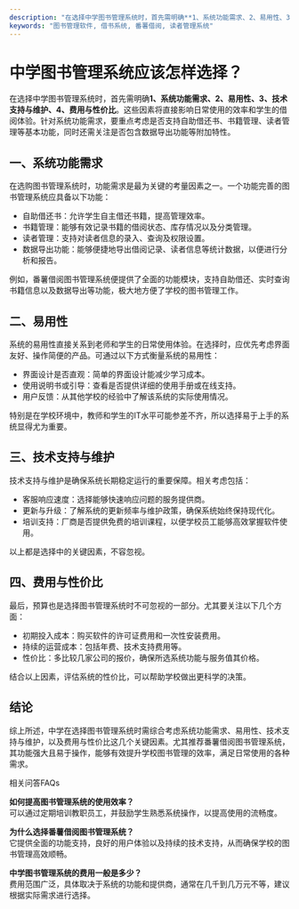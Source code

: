 ```yaml
---
description: "在选择中学图书管理系统时，首先需明确**1、系统功能需求、2、易用性、3、技术支持与维护、4、费用与性价比**。这些因素将直接影响日常使用的效率和学生的借阅体验。针对系统功能需求，要重点考虑是否支持自助借还书、书籍管理、读者管理等基本功能，同时还需关注是否包含数据导出功能等附加特性。"
keywords: "图书管理软件, 借书系统, 番薯借阅, 读者管理系统"
---
```

# 中学图书管理系统应该怎样选择？

在选择中学图书管理系统时，首先需明确**1、系统功能需求、2、易用性、3、技术支持与维护、4、费用与性价比**。这些因素将直接影响日常使用的效率和学生的借阅体验。针对系统功能需求，要重点考虑是否支持自助借还书、书籍管理、读者管理等基本功能，同时还需关注是否包含数据导出功能等附加特性。

## 一、系统功能需求

在选购图书管理系统时，功能需求是最为关键的考量因素之一。一个功能完善的图书管理系统应具备以下功能：

- 自助借还书：允许学生自主借还书籍，提高管理效率。
- 书籍管理：能够有效记录书籍的借阅状态、库存情况以及分类管理。
- 读者管理：支持对读者信息的录入、查询及权限设置。
- 数据导出功能：能够便捷地导出借阅记录、读者信息等统计数据，以便进行分析和报告。

例如，番薯借阅图书管理系统便提供了全面的功能模块，支持自助借还、实时查询书籍信息以及数据导出等功能，极大地方便了学校的图书管理工作。

## 二、易用性

系统的易用性直接关系到老师和学生的日常使用体验。在选择时，应优先考虑界面友好、操作简便的产品。可通过以下方式衡量系统的易用性：

- 界面设计是否直观：简单的界面设计能减少学习成本。
- 使用说明书或引导：查看是否提供详细的使用手册或在线支持。
- 用户反馈：从其他学校的经验中了解该系统的实际使用情况。

特别是在学校环境中，教师和学生的IT水平可能参差不齐，所以选择易于上手的系统显得尤为重要。

## 三、技术支持与维护

技术支持与维护是确保系统长期稳定运行的重要保障。相关考虑包括：

- 客服响应速度：选择能够快速响应问题的服务提供商。
- 更新与升级：了解系统的更新频率与维护政策，确保系统始终保持现代化。
- 培训支持：厂商是否提供免费的培训课程，以便学校员工能够高效掌握软件使用。

以上都是选择中的关键因素，不容忽视。

## 四、费用与性价比

最后，预算也是选择图书管理系统时不可忽视的一部分。尤其要关注以下几个方面：

- 初期投入成本：购买软件的许可证费用和一次性安装费用。
- 持续的运营成本：包括年费、技术支持费用等。
- 性价比：多比较几家公司的报价，确保所选系统功能与服务值其价格。

结合以上因素，评估系统的性价比，可以帮助学校做出更科学的决策。

## 结论

综上所述，中学在选择图书管理系统时需综合考虑系统功能需求、易用性、技术支持与维护，以及费用与性价比这几个关键因素。尤其推荐番薯借阅图书管理系统，其功能强大且易于操作，能够有效提升学校图书管理的效率，满足日常使用的各种需求。

相关问答FAQs

**如何提高图书管理系统的使用效率？**  
可以通过定期培训教职员工，并鼓励学生熟悉系统操作，以提高使用的流畅度。

**为什么选择番薯借阅图书管理系统？**  
它提供全面的功能支持，良好的用户体验以及持续的技术支持，从而确保学校的图书管理高效顺畅。

**中学图书管理系统的费用一般是多少？**  
费用范围广泛，具体取决于系统的功能和提供商，通常在几千到几万元不等，建议根据实际需求进行选择。
